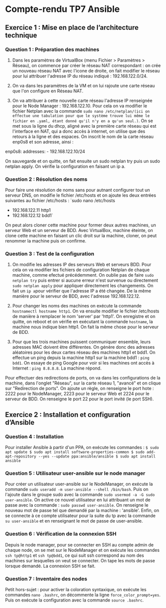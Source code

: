 # Compte-rendu TP7 Ansible

## Exercice 1 : Mise en place de l’architecture technique

### Question 1 : Préparation des machines

1.  Dans les paramètres de VirtualBox (menu Fichier > Paramètres > Réseau), on commence
par créer le réseau NAT correspondant : on crée un nouveau réseau NAT avec l'icone de droite, on fait modifier le réseau pour lui attribuer l'adresse IP du réseau indiqué : 192.168.122.0/24.

2. On va dans les paramètres de la VM et on lui rajoute une carte réseau que l'on configure en Réseau NAT.

3. On va attribuer à cette nouvelle carte réseau l'adresse IP renseignée pour le Node Manager : 192.168.122.10. Pour cela on va modifier le fichier Netplan avec la commande `sudo nano /etc/netplan/(ici on effectue une tabulation pour que le système trouve lui même le fichier en .yaml, étant donné qu'il n'y en a qu'un seul.)`.     On se met sous la ligne du dhcp, aligné avec la première carte réseau qui est l'interface en NAT, qui a donc accès à internet, on utilise que des retours à la ligne et des espaces. On inscrit le nom de la carte réseau enp0s8 et son adresse, ainsi :

enp0s8: addresses: - 192.168.122.10/24

On sauvegarde et on quitte, on fait ensuite un sudo netplan try puis un sudo netplan apply. On vérifie la configuration en faisant un ip a.

### Question 2 : Résolution des noms

Pour faire une résolution de noms sans pour autnant configurer tout un serveur DNS, on modifie le fichier /etc/hosts et on ajoute les deux entrées suivantes au fichier /etc/hosts :
`sudo nano /etc/hosts
- 192.168.122.11 http1
- 192.168.122.12 bdd1`

On peut alors cloner cette machine pour former deux autres machines, un serveur Web et un serveur de BDD. Avec VirtualBox, machine éteinte, on clone cette machine en faisant un clic droit sur la machine, cloner, on peut renommer la machine puis on confirme.

### Question 3 : Test de la configuration

1. On modifie les adresses IP des serveurs Web et serveurs BDD. Pour cela on va modifier les fichiers de configuration Netplan de chaque machine, comme efectué précédemment. On oublie pas de faire `sudo netplan try` puis entrer si aucune erreur n'est survenue ou directement `sudo netplan apply` pour appliquer directement les changements. On fait un `ip a`pour vérifier que l'adresse IP a été changée. De la même manière pour le serveur de BDD, avec l'adresse 192.168.122.12.

2. Pour changer les noms des machines on exécute la commande `hostnamectl hostname http1`. On va ensuite modifier le fichier /etc/hosts de manière à remplacer le nom 'server' par 'http1'. On enregistre et on quitte, on reboot et on vérifie en exécutant la commande `hostname`, la machine nous indique bien http1. On fait la même chose pour le serveur de BDD.

3. Pour que les trois machines puissent communiquer ensemble, leurs adresses MAC doivent être différentes. On génère donc des adresses aléatoires pour les deux cartes réseau des machines http1 et bdd1. On effectue un ping depuis la machine http1 sur la machine bdd1 : `ping bdd1`.
On essaye de ping Google pour voir si les machines ont accès à Internet : `ping 8.8.8.8`. La machine répond.

Pour effectuer des redirections de ports, on va dans les configurations de la machine, dans l'onglet "Réseau", sur la carte réseau 1, "avancé" et on clique sur "Redirection de ports". On ajoute un règle, on renseigne le port hote : 2222 pour le NodeManager, 2223 pour le serveur Web et 2224 pour le serveur de BDD. On renseigne le port 22 pour le port invité (le port SSH). 

## Exercice 2 : Installation et configuration d’Ansible

### Question 4 : Installation

Pour installer Ansible à partir d'un PPA, on exécute les commandes :
`$ sudo apt update
$ sudo apt install software-properties-common
$ sudo add-apt-repository --yes --update ppa:ansible/ansible
$ sudo apt install ansible`

### Question 5 : Utilisateur user-ansible sur le node manager

Pour créer un utilisateur user-ansible sur le NodeManager, on exécute la commande `sudo useradd -m user-ansible --shell /bin/bash`. Puis on l'ajoute dans le groupe sudo avec la commande `sudo usermod -a -G sudo user-ansible`.
On active ce nouvel utilisateur en lui attribuant un mot de passe avec la commande : `sudo passwd user-ansible`. On renseigne le nouveau mot de passe tel que demandé par la machine : 'ansible'.
Enfin, on se connecte à ce compte utilisateur pour la suite du tp avec la commande `su user-ansible` et en renseignant le mot de passe de user-ansible.

### Question 6 : Vérification de la connexion SSH

Depuis le node manager, pour se connecter en SSH au compte admin de chaque node, on se met sur le NodeManager et on exécute les commandes `ssh tp@http1` et `ssh tp@bdd1`, ce qui suit ssh correspond au nom des machines sur lesquelles on veut se connecter. On tape les mots de passe lorsque demandé. La connexion SSH se fait.

### Question 7 : Inventaire des nodes




Petit hors-sujet : pour activer la coloration syntaxique, on exécute les commandes `nano .bashrc`, on décommente la ligne `force_color_prompt=yes`. Puis on exécute la configuration avec la commande `source .bashrc`.
